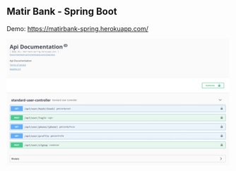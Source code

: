 ## Matir Bank - Spring Boot

Demo: https://matirbank-spring.herokuapp.com/

<img src="screenshot.jpg" />